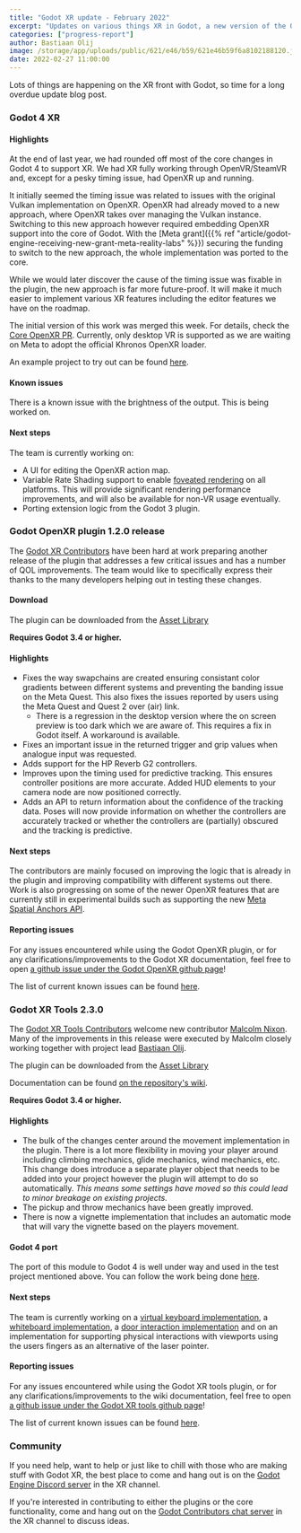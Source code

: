 ```yaml
---
title: "Godot XR update - February 2022"
excerpt: "Updates on various things XR in Godot, a new version of the OpenXR plugin, a new version of the tools library and an update on Godot 4 support."
categories: ["progress-report"]
author: Bastiaan Olij
image: /storage/app/uploads/public/621/e46/b59/621e46b59f6a8102188120.jpg
date: 2022-02-27 11:00:00
---
```


Lots of things are happening on the XR front with Godot, so time for a long overdue update blog post.

### Godot 4 XR

#### Highlights

At the end of last year, we had rounded off most of the core changes in Godot 4 to support XR. We had XR fully working through OpenVR/SteamVR and, except for a pesky timing issue, had OpenXR up and running.

It initially seemed the timing issue was related to issues with the original Vulkan implementation on OpenXR. OpenXR had already moved to a new approach, where OpenXR takes over managing the Vulkan instance. Switching to this new approach however required embedding OpenXR support into the core of Godot. With the [Meta grant]({{% ref "article/godot-engine-receiving-new-grant-meta-reality-labs" %}}) securing the funding to switch to the new approach, the whole implementation was ported to the core.

While we would later discover the cause of the timing issue was fixable in the plugin, the new approach is far more future-proof. It will make it much easier to implement various XR features including the editor features we have on the roadmap.

The initial version of this work was merged this week. For details, check the [Core OpenXR PR](https://github.com/godotengine/godot/pull/56394). Currently, only desktop VR is supported as we are waiting on Meta to adopt the official Khronos OpenXR loader.

An example project to try out can be found [here](https://github.com/BastiaanOlij/godot4_openxr_demo).

#### Known issues

There is a known issue with the brightness of the output. This is being worked on.

#### Next steps

The team is currently working on:

- A UI for editing the OpenXR action map.
- Variable Rate Shading support to enable [foveated rendering](https://en.wikipedia.org/wiki/Foveated_rendering) on all platforms. This will provide significant rendering performance improvements, and will also be available for non-VR usage eventually.
- Porting extension logic from the Godot 3 plugin.

### Godot OpenXR plugin 1.2.0 release

The [Godot XR Contributors](https://github.com/GodotVR/godot_openxr/blob/e4af8c7b7168a7748a4e4929bc6779bb422baca7/CONTRIBUTORS.md) have been hard at work preparing another release of the plugin that addresses a few critical issues and has a number of QOL improvements. The team would like to specifically express their thanks to the many developers helping out in testing these changes.

#### Download

The plugin can be downloaded from the [Asset Library](https://godotengine.org/asset-library/asset/986)

**Requires Godot 3.4 or higher.**

#### Highlights

- Fixes the way swapchains are created ensuring consistant color gradients between different systems and preventing the banding issue on the Meta Quest. This also fixes the issues reported by users using the Meta Quest and Quest 2 over (air) link.
  - There is a regression in the desktop version where the on screen preview is too dark which we are aware of. This requires a fix in Godot itself. A workaround is available.
- Fixes an important issue in the returned trigger and grip values when analogue input was requested.
- Adds support for the HP Reverb G2 controllers.
- Improves upon the timing used for predictive tracking. This ensures controller positions are more accurate. Added HUD elements to your camera node are now positioned correctly.
- Adds an API to return information about the confidence of the tracking data. Poses will now provide information on whether the controllers are accurately tracked or whether the controllers are (partially) obscured and the tracking is predictive.

#### Next steps

The contributors are mainly focused on improving the logic that is already in the plugin and improving compatibility with different systems out there.
Work is also progressing on some of the newer OpenXR features that are currently still in experimental builds such as supporting the new [Meta Spatial Anchors API](https://developer.oculus.com/experimental/spatial-anchors-overview/).

#### Reporting issues

For any issues encountered while using the Godot OpenXR plugin, or for any clarifications/improvements to the Godot XR documentation, feel free to open [a github issue under the Godot OpenXR github page](https://github.com/GodotVR/godot_openxr/issues)!

The list of current known issues can be found [here](https://github.com/GodotVR/godot_openxr/issues?q=is%3Aopen+is%3Aissue+label%3Abug).

### Godot XR Tools 2.3.0

The [Godot XR Tools Contributors](https://github.com/GodotVR/godot-xr-tools/blob/master/addons/godot-xr-tools/CONTRIBUTORS.md) welcome new contributor [Malcolm Nixon](https://github.com/Malcolmnixon). Many of the improvements in this release were executed by Malcolm closely working together with project lead [Bastiaan Olij](https://github.com/BastiaanOlij).

The plugin can be downloaded from the [Asset Library](https://godotengine.org/asset-library/asset/214)

Documentation can be found [on the repository's wiki](https://github.com/GodotVR/godot-xr-tools/wiki).

**Requires Godot 3.4 or higher.**

#### Highlights

- The bulk of the changes center around the movement implementation in the plugin. There is a lot more flexibility in moving your player around including climbing mechanics, glide mechanics, wind mechanics, etc. This change does introduce a separate player object that needs to be added into your project however the plugin will attempt to do so automatically. *This means some settings have moved so this could lead to minor breakage on existing projects.*
- The pickup and throw mechanics have been greatly improved.
- There is now a vignette implementation that includes an automatic mode that will vary the vignette based on the players movement.

#### Godot 4 port

The port of this module to Godot 4 is well under way and used in the test project mentioned above. You can follow the work being done [here](https://github.com/GodotVR/godot-xr-tools/pull/42).

#### Next steps

The team is currently working on a [virtual keyboard implementation](https://www.youtube.com/watch?v=9QjeJ6XRYcY), a [whiteboard implementation](https://www.youtube.com/watch?v=FPjDXQio9Ao), a [door interaction implementation](https://www.youtube.com/watch?v=-vhM1bMl8lE) and on an implementation for supporting physical interactions with viewports using the users fingers as an alternative of the laser pointer.

#### Reporting issues

For any issues encountered while using the Godot XR tools plugin, or for any clarifications/improvements to the wiki documentation, feel free to open [a github issue under the Godot XR tools github page](https://github.com/GodotVR/godot-xr-tools/issues)!

The list of current known issues can be found [here](https://github.com/GodotVR/godot-xr-tools/issues?q=is%3Aopen+is%3Aissue+label%3Abug).

### Community

If you need help, want to help or just like to chill with those who are making stuff with Godot XR, the best place to come and hang out is on the [Godot Engine Discord server](https://discord.com/invite/4JBkykG) in the XR channel.

If you're interested in contributing to either the plugins or the core functionality, come and hang out on the [Godot Contributors chat server](https://chat.godotengine.org/) in the XR channel to discuss ideas.
